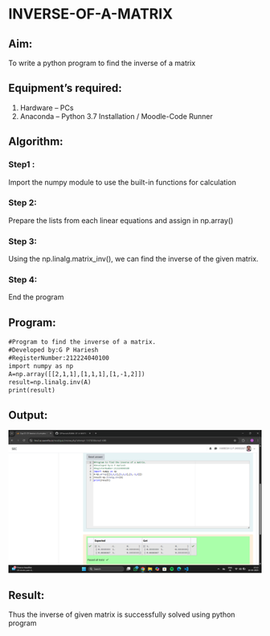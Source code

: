 # INVERSE-OF-A-MATRIX
## Aim:
To write a python program to find the inverse of a matrix
## Equipment’s required:
1. 	Hardware – PCs
2. 	Anaconda – Python 3.7 Installation / Moodle-Code Runner
## Algorithm:
### Step1 :
Import the numpy module to use the built-in functions for calculation

### Step 2:
Prepare the lists from each linear equations and assign in np.array() 

### Step 3:
Using the np.linalg.matrix_inv(), we can find the inverse of the given matrix.

### Step 4: 
End the program
## Program:
```
#Program to find the inverse of a matrix.
#Developed by:G P Hariesh
#RegisterNumber:212224040100
import numpy as np 
A=np.array([[2,1,1],[1,1,1],[1,-1,2]])
result=np.linalg.inv(A)
print(result)
```
## Output:
![alt text](<Screenshot (98).png>)
## Result:
Thus the inverse of given matrix is successfully solved using python program

